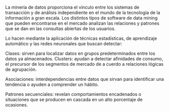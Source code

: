 La minería de datos proporciona el vínculo entre los sistemas de transacción y de análisis independiente en el mundo de la tecnología de la información a gran escala. Los distintos tipos de software de data mining que pueden encontrarse en el mercado analizan las relaciones y patrones que se dan en las consultas abiertas de los usuarios.

 Lo hacen mediante la aplicación de técnicas estadísticas, de aprendizaje automático y las redes neuronales que buscan detectar:

Clases: sirven para localizar datos en grupos predeterminados entre los datos ya almacenados.
Clusters: ayudan a detectar afinidades de consumo, el precursor de los segmentos de mercado de a cuerdo a relaciones lógicas de agrupación.

Asociaciones: interdependencias entre datos que sirvan para identificar una tendencia o ayuden a comprender un hábito.

Patrones secuenciales: revelan comportamientos encadenados o situaciones que se producen en cascada en un alto porcentaje de ocasiones.
